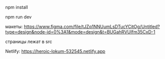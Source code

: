 npm install

npm run dev

макеты: https://www.figma.com/file/tJZq1NNUumLsDTucYCitOg/Untitled?type=design&node-id=0%3A1&mode=design&t=BUGahRVUIfm35CxD-1

страницы лежат в src 

Netlify: https://heroic-lokum-532545.netlify.app
